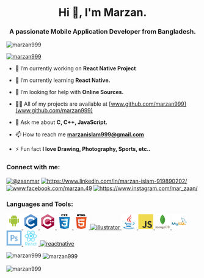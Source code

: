 <h1 align="center">Hi 👋, I'm Marzan.</h1>

<h3 align="center">A passionate Mobile Application Developer from Bangladesh.</h3>

<p align="left"> <img src="https://komarev.com/ghpvc/?username=marzan999&label=Profile%20views&color=0e75b6&style=flat" alt="marzan999" /> </p>

<p align="left"> <a href="https://github.com/ryo-ma/github-profile-trophy"><img src="https://github-profile-trophy.vercel.app/?username=marzan999&theme=radical" alt="marzan999" /></a> </p>

- 🔭 I’m currently working on **React Native Project**

- 🌱 I’m currently learning **React Native.**

- 🤝 I’m looking for help with **Online Sources.**

- 👨‍💻 All of my projects are available at [www.github.com/marzan999](www.github.com/marzan999)

- 💬 Ask me about **C, C++, JavaScript.**

- 📫 How to reach me **marzanislam999@gmail.com**

- ⚡ Fun fact **I love Drawing, Photography, Sports, etc..**

<h3 align="left">Connect with me:</h3>
<p align="left">
<a href="https://twitter.com/@zaanmar" target="blank"><img align="center" src="https://raw.githubusercontent.com/rahuldkjain/github-profile-readme-generator/master/src/images/icons/Social/twitter.svg" alt="@zaanmar" height="30" width="40" /></a>
<a href="https://linkedin.com/in/https://www.linkedin.com/in/marzan-islam-919890202/" target="blank"><img align="center" src="https://raw.githubusercontent.com/rahuldkjain/github-profile-readme-generator/master/src/images/icons/Social/linked-in-alt.svg" alt="https://www.linkedin.com/in/marzan-islam-919890202/" height="30" width="40" /></a>
<a href="https://fb.com/www.facebook.com/marzan.49" target="blank"><img align="center" src="https://raw.githubusercontent.com/rahuldkjain/github-profile-readme-generator/master/src/images/icons/Social/facebook.svg" alt="www.facebook.com/marzan.49" height="30" width="40" /></a>
<a href="https://instagram.com/https://www.instagram.com/mar_zaan/" target="blank"><img align="center" src="https://raw.githubusercontent.com/rahuldkjain/github-profile-readme-generator/master/src/images/icons/Social/instagram.svg" alt="https://www.instagram.com/mar_zaan/" height="30" width="40" /></a>
</p>

<h3 align="left">Languages and Tools:</h3>
<p align="left"> <a href="https://developer.android.com" target="_blank"> <img src="https://raw.githubusercontent.com/devicons/devicon/master/icons/android/android-original-wordmark.svg" alt="android" width="40" height="40"/> </a> <a href="https://www.cprogramming.com/" target="_blank"> <img src="https://raw.githubusercontent.com/devicons/devicon/master/icons/c/c-original.svg" alt="c" width="40" height="40"/> </a> <a href="https://www.w3schools.com/cpp/" target="_blank"> <img src="https://raw.githubusercontent.com/devicons/devicon/master/icons/cplusplus/cplusplus-original.svg" alt="cplusplus" width="40" height="40"/> </a> <a href="https://www.w3schools.com/css/" target="_blank"> <img src="https://raw.githubusercontent.com/devicons/devicon/master/icons/css3/css3-original-wordmark.svg" alt="css3" width="40" height="40"/> </a> <a href="https://www.w3.org/html/" target="_blank"> <img src="https://raw.githubusercontent.com/devicons/devicon/master/icons/html5/html5-original-wordmark.svg" alt="html5" width="40" height="40"/> </a> <a href="https://www.adobe.com/in/products/illustrator.html" target="_blank"> <img src="https://www.vectorlogo.zone/logos/adobe_illustrator/adobe_illustrator-icon.svg" alt="illustrator" width="40" height="40"/> </a> <a href="https://www.java.com" target="_blank"> <img src="https://raw.githubusercontent.com/devicons/devicon/master/icons/java/java-original.svg" alt="java" width="40" height="40"/> </a> <a href="https://developer.mozilla.org/en-US/docs/Web/JavaScript" target="_blank"> <img src="https://raw.githubusercontent.com/devicons/devicon/master/icons/javascript/javascript-original.svg" alt="javascript" width="40" height="40"/> </a> <a href="https://www.mongodb.com/" target="_blank"> <img src="https://raw.githubusercontent.com/devicons/devicon/master/icons/mongodb/mongodb-original-wordmark.svg" alt="mongodb" width="40" height="40"/> </a> <a href="https://www.mysql.com/" target="_blank"> <img src="https://raw.githubusercontent.com/devicons/devicon/master/icons/mysql/mysql-original-wordmark.svg" alt="mysql" width="40" height="40"/> </a> <a href="https://www.photoshop.com/en" target="_blank"> <img src="https://raw.githubusercontent.com/devicons/devicon/master/icons/photoshop/photoshop-line.svg" alt="photoshop" width="40" height="40"/> </a> <a href="https://reactjs.org/" target="_blank"> <img src="https://raw.githubusercontent.com/devicons/devicon/master/icons/react/react-original-wordmark.svg" alt="react" width="40" height="40"/> </a> <a href="https://reactnative.dev/" target="_blank"> <img src="https://reactnative.dev/img/header_logo.svg" alt="reactnative" width="40" height="40"/> </a> </p>

<p><img align="left" src="https://github-readme-stats.vercel.app/api/top-langs?username=marzan999&show_icons=true&locale=en&layout=compact&theme=radical" alt="marzan999" /></p>

<p>&nbsp;<img align="center" src="https://github-readme-stats.vercel.app/api?username=marzan999&show_icons=true&locale=en&theme=radical" alt="marzan999" /></p>

<p><img align="center" src="https://github-readme-streak-stats.herokuapp.com/?user=marzan999&theme=radical" alt="marzan999" /></p>
